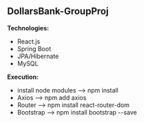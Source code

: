 ## DollarsBank-GroupProj ##

**Technologies:** 
* React.js
* Spring Boot
* JPA/Hibernate
* MySQL

**Execution:**
* install node modules --> npm install
* Axios --> npm add axios
* Router --> npm install react-router-dom
* Bootstrap --> npm install bootstrap --save
